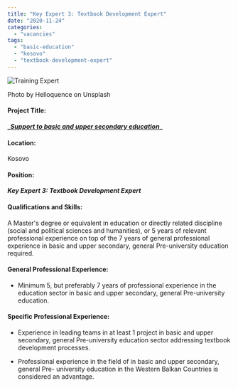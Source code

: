 ```yaml
---
title: "Key Expert 3: Textbook Development Expert"
date: "2020-11-24"
categories: 
  - "vacancies"
tags: 
  - "basic-education"
  - "kosovo"
  - "textbook-development-expert"
---
```


![Training Expert](images/helloquence-5fNmWej4tAA-unsplash-e1584007690957.jpg)

Photo by Helloquence on Unsplash

#### Project Title:

**_**_**[Support to basic and upper secondary education](https://epm.lv/shortlist-support-to-basic-education-in-kosovo/)**_**_**

#### Location:

Kosovo

#### Position:

**_Key Expert 3: Textbook Development Expert_**

#### Qualifications and Skills:

A Master's degree or equivalent in education or directly related discipline (social and political sciences and humanities), or 5 years of relevant professional experience on top of the 7 years of general professional experience in basic and upper secondary, general Pre-university education required.

#### General Professional Experience:

- Minimum 5, but preferably 7 years of professional experience in the education sector in basic and upper secondary, general Pre-university education.

#### Specific Professional Experience:

- Experience in leading teams in at least 1 project in basic and upper secondary, general Pre-university education sector addressing textbook development processes.

- Professional experience in the field of in basic and upper secondary, general Pre- university education in the Western Balkan Countries is considered an advantage.
